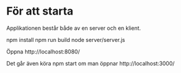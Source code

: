 # För att starta

Applikationen består både av en server och en klient.

npm install
npm run build
node server/server.js

Öppna http://localhost:8080/

Det går även köra
npm start
om man öppnar http://localhost:3000/
